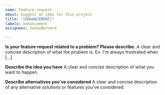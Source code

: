 ```yaml
---
name: Feature request
about: Suggest an idea for this project
title: "[ENHANCEMENT]"
labels: enhancement
assignees: JonasBernard

---
```


**Is your feature request related to a problem? Please describe.**
A clear and concise description of what the problem is. Ex. I'm always frustrated when [...]

**Describe the idea you have**
A clear and concise description of what you want to happen.

**Describe alternatives you've considered**
A clear and concise description of any alternative solutions or features you've considered.
